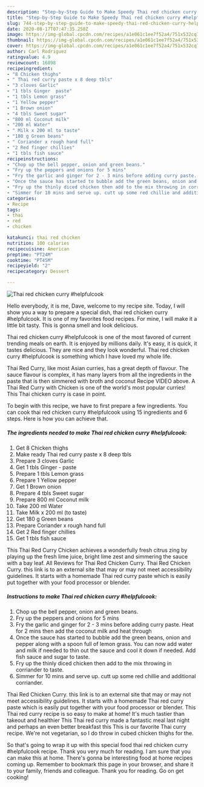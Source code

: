 ```yaml
---
description: "Step-by-Step Guide to Make Speedy Thai red chicken curry #helpfulcook"
title: "Step-by-Step Guide to Make Speedy Thai red chicken curry #helpfulcook"
slug: 744-step-by-step-guide-to-make-speedy-thai-red-chicken-curry-helpfulcook
date: 2020-08-17T07:47:35.258Z
image: https://img-global.cpcdn.com/recipes/a1e061c1ee7f52a4/751x532cq70/thai-red-chicken-curry-helpfulcook-recipe-main-photo.jpg
thumbnail: https://img-global.cpcdn.com/recipes/a1e061c1ee7f52a4/751x532cq70/thai-red-chicken-curry-helpfulcook-recipe-main-photo.jpg
cover: https://img-global.cpcdn.com/recipes/a1e061c1ee7f52a4/751x532cq70/thai-red-chicken-curry-helpfulcook-recipe-main-photo.jpg
author: Carl Rodriguez
ratingvalue: 4.9
reviewcount: 16898
recipeingredient:
- "8 Chicken thighs"
- " Thai red curry paste x 8 deep tbls"
- "3 cloves Garlic"
- "1 tbls Ginger  paste"
- "1 tbls Lemon grass"
- "1 Yellow pepper"
- "1 Brown onion"
- "4 tbls Sweet sugar"
- "800 ml Coconut milk"
- "200 ml Water"
- " Milk x 200 ml to taste"
- "180 g Green beans"
- " Coriander x rough hand full"
- "2 Red finger chillies"
- "1 tbls fish sauce"
recipeinstructions:
- "Chop up the bell pepper, onion and green beans."
- "Fry up the peppers and onions for 5 mins"
- "Fry the garlic and ginger for 2 - 3 mins before adding curry paste. Heat for 2 mins then add the coconut milk and heat through"
- "Once the sauce has started to bubble add the green beans, onion and pepper along with a spoon full of lemon grass. You can now add water and milk if needed to thin out the sauce and cool it down if needed. Add fish sauce and sugar to taste."
- "Fry up the thinly diced chicken then add to the mix throwing in corriander to taste."
- "Simmer for 10 mins and serve up. cutt up some red chillie and additional corriander."
categories:
- Recipe
tags:
- thai
- red
- chicken

katakunci: thai red chicken 
nutrition: 100 calories
recipecuisine: American
preptime: "PT24M"
cooktime: "PT45M"
recipeyield: "2"
recipecategory: Dessert

---
```



![Thai red chicken curry #helpfulcook](https://img-global.cpcdn.com/recipes/a1e061c1ee7f52a4/751x532cq70/thai-red-chicken-curry-helpfulcook-recipe-main-photo.jpg)

Hello everybody, it is me, Dave, welcome to my recipe site. Today, I will show you a way to prepare a special dish, thai red chicken curry #helpfulcook. It is one of my favorites food recipes. For mine, I will make it a little bit tasty. This is gonna smell and look delicious.

Thai red chicken curry #helpfulcook is one of the most favored of current trending meals on earth. It is enjoyed by millions daily. It's easy, it is quick, it tastes delicious. They are nice and they look wonderful. Thai red chicken curry #helpfulcook is something which I have loved my whole life.

Thai Red Curry, like most Asian curries, has a great depth of flavour. The sauce flavour is complex, it has many layers from all the ingredients in the paste that is then simmered with broth and coconut Recipe VIDEO above. A Thai Red Curry with Chicken is one of the world&#39;s most popular curries! This Thai chicken curry is case in point.


To begin with this recipe, we have to first prepare a few ingredients. You can cook thai red chicken curry #helpfulcook using 15 ingredients and 6 steps. Here is how you can achieve that.

<!--inarticleads1-->

##### The ingredients needed to make Thai red chicken curry #helpfulcook:

1. Get 8 Chicken thighs
1. Make ready  Thai red curry paste x 8 deep tbls
1. Prepare 3 cloves Garlic
1. Get 1 tbls Ginger - paste
1. Prepare 1 tbls Lemon grass
1. Prepare 1 Yellow pepper
1. Get 1 Brown onion
1. Prepare 4 tbls Sweet sugar
1. Prepare 800 ml Coconut milk
1. Take 200 ml Water
1. Take  Milk x 200 ml (to taste)
1. Get 180 g Green beans
1. Prepare  Coriander x rough hand full
1. Get 2 Red finger chillies
1. Get 1 tbls fish sauce


This Thai Red Curry Chicken achieves a wonderfully fresh citrus zing by playing up the fresh lime juice, bright lime zest and simmering the sauce with a bay leaf. All Reviews for Thai Red Chicken Curry. Thai Red Chicken Curry. this link is to an external site that may or may not meet accessibility guidelines. It starts with a homemade Thai red curry paste which is easily put together with your food processor or blender. 

<!--inarticleads2-->

##### Instructions to make Thai red chicken curry #helpfulcook:

1. Chop up the bell pepper, onion and green beans.
1. Fry up the peppers and onions for 5 mins
1. Fry the garlic and ginger for 2 - 3 mins before adding curry paste. Heat for 2 mins then add the coconut milk and heat through
1. Once the sauce has started to bubble add the green beans, onion and pepper along with a spoon full of lemon grass. You can now add water and milk if needed to thin out the sauce and cool it down if needed. Add fish sauce and sugar to taste.
1. Fry up the thinly diced chicken then add to the mix throwing in corriander to taste.
1. Simmer for 10 mins and serve up. cutt up some red chillie and additional corriander.


Thai Red Chicken Curry. this link is to an external site that may or may not meet accessibility guidelines. It starts with a homemade Thai red curry paste which is easily put together with your food processor or blender. This Thai red curry recipe is so easy to make at home! It&#39;s much tastier than takeout and healthier This Thai red curry made a fantastic meal last night and perhaps an even better breakfast this This is our favorite Thai curry recipe. We&#39;re not vegetarian, so I do throw in cubed chicken thighs for the. 

So that's going to wrap it up with this special food thai red chicken curry #helpfulcook recipe. Thank you very much for reading. I am sure that you can make this at home. There's gonna be interesting food at home recipes coming up. Remember to bookmark this page in your browser, and share it to your family, friends and colleague. Thank you for reading. Go on get cooking!
